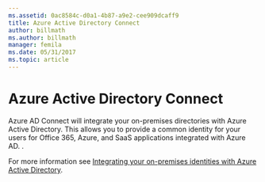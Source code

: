 ```yaml
---
ms.assetid: 0ac8584c-d0a1-4b87-a9e2-cee909dcaff9
title: Azure Active Directory Connect
author: billmath
ms.author: billmath
manager: femila
ms.date: 05/31/2017
ms.topic: article
---
```


# Azure Active Directory Connect


Azure AD Connect will integrate your on-premises directories with Azure Active Directory. This allows you to provide a common identity for your users for Office 365, Azure, and SaaS applications integrated with Azure AD. .

For more information see [Integrating your on-premises identities with Azure Active Directory](/azure/active-directory/hybrid/whatis-hybrid-identity).

